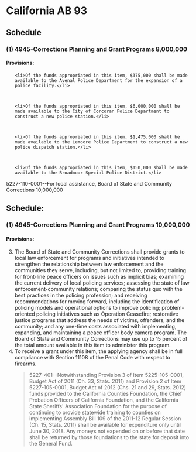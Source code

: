 # California AB 93

## Schedule



### (1) 4945-Corrections Planning and Grant Programs 8,000,000

#### Provisions:



<ol>

    <li>Of the funds appropriated in this item, $375,000 shall be made available to the Avenal Police Department for the expansion of a police facility.</li>

    <li>Of the funds appropriated in this item, $6,000,000 shall be made available to the City of Corcoran Police Department to construct a new police station.</li>

    <li>Of the funds appropriated in this item, $1,475,000 shall be made available to the Lemoore Police Department to construct a new police dispatch station.</li>

    <li>Of the funds appropriated in this item, $150,000 shall be made available to the Broadmoor Special Police District.</li>

</ol>



5227-110-0001--For local assistance, Board of State and Community Corrections 10,000,000



## Schedule:



### (1) 4945-Corrections Planning and Grant Programs 10,000,000



#### Provisions:



<ol start="3">

<li>The Board of State and Community Corrections shall provide grants to local law enforcement for programs and initiatives intended to strengthen the relationship between law enforcement and the communities they serve, including, but not limited to, providing training for front-line peace officers on issues such as implicit bias; examining the current delivery of local policing services; assessing the state of law enforcement-community relations; comparing the status quo with the best practices in the policing profession; and receiving recommendations for moving forward, including the identification of policing models and operational options to improve policing; problem-oriented policing initiatives such as Operation Ceasefire; restorative justice programs that address the needs of victims, offenders, and the community; and any one-time costs associated with implementing, expanding, and maintaining a peace officer body camera program. The Board of State and Community Corrections may use up to 15 percent of the total amount available in this item to administer this program.</li>



<li>To receive a grant under this item, the applying agency shall be in full compliance with Section 11108 of the Penal Code with respect to firearms.</li>



> 5227-401--Notwithstanding Provision 3 of Item 5225-105-0001, Budget Act of 2011 (Ch. 33, Stats. 2011) and Provision 2 of Item 5227-105-0001, Budget Act of 2012 (Chs. 21 and 29, Stats. 2012) funds provided to the California Counties Foundation, the Chief Probation Officers of California Foundation, and the California State Sheriffs' Association Foundation for the purpose of continuing to provide statewide training to counties on implementing Assembly Bill 109 of the 2011-12 Regular Session (Ch. 15, Stats. 2011) shall be available for expenditure only until June 30, 2018. Any moneys not expended on or before that date shall be returned by those foundations to the state for deposit into the General Fund.

